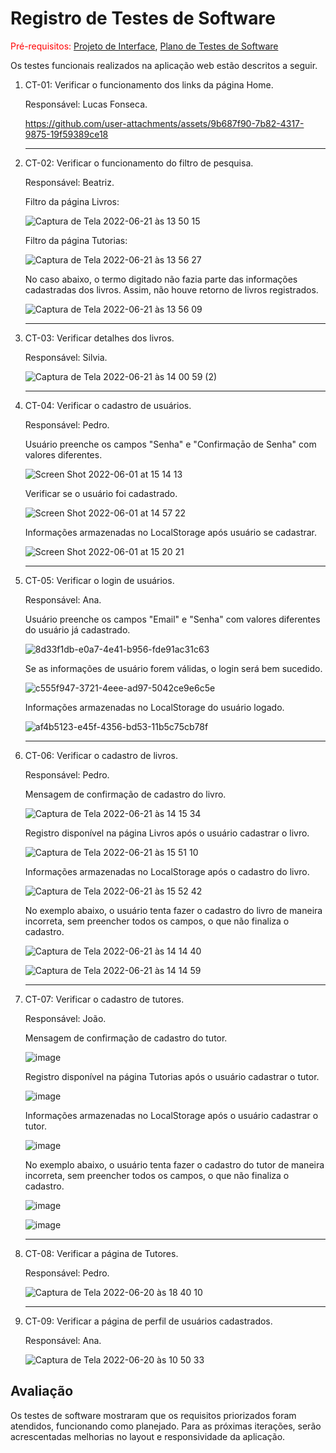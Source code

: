 # Registro de Testes de Software

<span style="color:red">Pré-requisitos: <a href="https://github.com/ICEI-PUC-Minas-PMV-ADS/ads-e1-exemplo-vida-de-estudante/tree/main/documentos/04-Projeto%20de%20Interface.md"> Projeto de Interface</a></span>, <a href="https://github.com/ICEI-PUC-Minas-PMV-ADS/ads-e1-exemplo-vida-de-estudante/tree/main/documentos/08-Plano%20de%20Testes%20de%20Software.md"> Plano de Testes de Software</a>

Os testes funcionais realizados na aplicação web estão descritos a seguir.

<ol>
  <li> CT-01: Verificar o funcionamento dos links da página Home.

  Responsável: Lucas Fonseca.

https://github.com/user-attachments/assets/9b687f90-7b82-4317-9875-19f59389ce18

  </li>
  <hr>
  
  <li> CT-02: Verificar o funcionamento do filtro de pesquisa.

  Responsável: Beatriz.
    
  <p>Filtro da página Livros:</p>
    
![Captura de Tela 2022-06-21 às 13 50 15](https://user-images.githubusercontent.com/100447878/174855824-6afdd9f8-9d77-4e2d-b20b-bd62977586ea.png)

  <p>Filtro da página Tutorias:</p>
    
![Captura de Tela 2022-06-21 às 13 56 27](https://user-images.githubusercontent.com/100447878/174856220-f128f9d7-0e78-46e9-a80c-56545101d0d2.png)

  <p> No caso abaixo, o termo digitado não fazia parte das informações cadastradas dos livros. Assim, não houve retorno de livros registrados.</p>
    
![Captura de Tela 2022-06-21 às 13 56 09](https://user-images.githubusercontent.com/100447878/174856402-2a4e38b6-bf79-4ec0-8b3e-26063f99f4e1.png)

  </li>
  <hr>
  
  <li> CT-03: Verificar detalhes dos livros.

Responsável: Silvia.
      
![Captura de Tela 2022-06-21 às 14 00 59 (2)](https://user-images.githubusercontent.com/100447878/174856950-9d27862f-5d4d-407b-95f3-70e9b152dc49.png)

  </li>
  <hr>
  
  <li> CT-04: Verificar o cadastro de usuários.
   
  Responsável: Pedro. 
   
   <p>Usuário preenche os campos "Senha" e "Confirmaçāo de Senha" com valores diferentes.</p>
      
  ![Screen Shot 2022-06-01 at 15 14 13](https://user-images.githubusercontent.com/81182674/171474105-64632f30-5457-4366-852d-68145a28b2b3.png)
    
  </li>
  
  <p>Verificar se o usuário foi cadastrado.</p>
    
 ![Screen Shot 2022-06-01 at 14 57 22](https://user-images.githubusercontent.com/81182674/171472447-009af414-aaa4-45fb-abb8-e76a23430875.png)
    
  <p> Informações armazenadas no LocalStorage após usuário se cadastrar.</p>
    
  ![Screen Shot 2022-06-01 at 15 20 21](https://user-images.githubusercontent.com/81182674/171475137-83469b08-7778-4391-a725-ad4b3b3d2a77.png)
  
  </li>
  <hr>
  
  <li> CT-05: Verificar o login de usuários.

  Responsável: Ana. 
  
   <p>Usuário preenche os campos "Email" e "Senha" com valores diferentes do usuário já cadastrado.</p>
  
  ![8d33f1db-e0a7-4e41-b956-fde91ac31c63](https://user-images.githubusercontent.com/98122346/174851091-f201d92d-02f9-45c0-8b00-e66358158d8d.jpg)


  <p>Se as informações de usuário forem válidas, o login será bem sucedido.</p>
  
 ![c555f947-3721-4eee-ad97-5042ce9e6c5e](https://user-images.githubusercontent.com/98122346/174853350-696ef44f-cbc9-4cad-a0e5-7c51d3a67d4b.jpg)


  <p> Informações armazenadas no LocalStorage do usuário logado.</p>
  
  ![af4b5123-e45f-4356-bd53-11b5c75cb78f](https://user-images.githubusercontent.com/98122346/174853422-4572412d-173c-457b-ade9-7d7fc997445e.jpg)


  </li>
  <hr>
  
  <li> CT-06: Verificar o cadastro de livros.

  Responsável: Pedro. 
    
  <p> Mensagem de confirmação de cadastro do livro.</p>
  
![Captura de Tela 2022-06-21 às 14 15 34](https://user-images.githubusercontent.com/100447878/174859699-0de48c01-faa1-4362-ac5c-f5a9a337e3c8.png)

  <p> Registro disponível na página Livros após o usuário cadastrar o livro.</p>
  
![Captura de Tela 2022-06-21 às 15 51 10](https://user-images.githubusercontent.com/100447878/174876692-ebcfba83-0af7-4449-a378-f0e8091227f4.png)  

  <p> Informações armazenadas no LocalStorage após o cadastro do livro.</p>
  
  ![Captura de Tela 2022-06-21 às 15 52 42](https://user-images.githubusercontent.com/100447878/174876742-e0b01a57-7503-4719-8a87-3ea07d68964c.png)

  <p> No exemplo abaixo, o usuário tenta fazer o cadastro do livro de maneira incorreta, sem preencher todos os campos, o que não finaliza o cadastro.</p>
  
![Captura de Tela 2022-06-21 às 14 14 40](https://user-images.githubusercontent.com/100447878/174859774-24a2ca76-c97f-4ae9-9741-418d536a0e53.png)

![Captura de Tela 2022-06-21 às 14 14 59](https://user-images.githubusercontent.com/100447878/174859799-2f7805e2-ff98-415a-aff3-4898d27c879a.png)

  </li>
  <hr>
  
  <li> CT-07: Verificar o cadastro de tutores.

  Responsável: João. 
    
  <p> Mensagem de confirmação de cadastro do tutor.</p>
  
   ![image](https://user-images.githubusercontent.com/101907319/174912389-5ad42624-397a-4ac5-b3c9-add2b13880cb.png)

  <p> Registro disponível na página Tutorias após o usuário cadastrar o tutor.</p>
  
 ![image](https://user-images.githubusercontent.com/101907319/174912436-6ecd1e3d-16db-4ed9-b0f7-e4174ce22d2b.png)

  <p> Informações armazenadas no LocalStorage após o usuário cadastrar o tutor.</p>
  
 ![image](https://user-images.githubusercontent.com/101907319/175368958-66502c11-634a-4a4f-bddb-2c29aa80a969.png)
  
  <p> No exemplo abaixo, o usuário tenta fazer o cadastro do tutor de maneira incorreta, sem preencher todos os campos, o que não finaliza o cadastro.</p>
  
  ![image](https://user-images.githubusercontent.com/101907319/175367758-cc3efcaa-42b5-4e2c-b300-39f19bbebb20.png)

  ![image](https://user-images.githubusercontent.com/101907319/175367829-3ecabdbf-e559-4377-a7fa-5e4a5ef4b36e.png)

  </li>
  <hr>
  
  <li> CT-08: Verificar a página de Tutores.

  Responsável: Pedro. 
    
  ![Captura de Tela 2022-06-20 às 18 40 10](https://user-images.githubusercontent.com/100447878/174680988-44d52b0f-3397-4744-86bc-7246bff79957.png)

  <hr>
  
  <li> CT-09: Verificar a página de perfil de usuários cadastrados.

  Responsável: Ana. 

  
![Captura de Tela 2022-06-20 às 10 50 33](https://user-images.githubusercontent.com/100447878/174616506-d93f95de-3bd7-44f2-9323-d8bf0b3b4b2b.png)


  </li>
  
  </ol>
    

## Avaliação

Os testes de software mostraram que os requisitos priorizados foram atendidos, funcionando como planejado. Para as próximas iterações, serão acrescentadas melhorias no layout e responsividade da aplicação.
